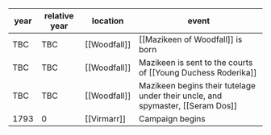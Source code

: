|  year  | relative year |  location | event | 
| ------ | ------------- | --------- | ----- |
|  TBC | TBC | [[Woodfall]] | [[Mazikeen of Woodfall]] is born |
|  TBC | TBC | [[Woodfall]] | Mazikeen is sent to the courts of [[Young Duchess Roderika]]|
|  TBC | TBC | [[Woodfall]] | Mazikeen begins their tutelage under their uncle, and spymaster, [[Seram Dos]] |
| 1793 | 0 | [[Virmarr]] | Campaign begins |